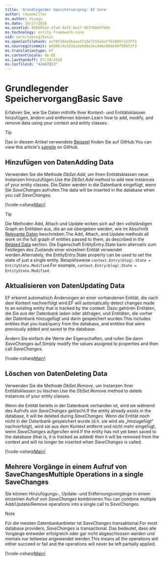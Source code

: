 ```yaml
---
title: 'Grundlegender Speichervorgang: EF Core'
author: rowanmiller
ms.author: divega
ms.date: 10/27/2016
ms.assetid: 850d842e-3fad-4ef2-be17-053768e97b9e
ms.technology: entity-framework-core
uid: core/saving/basic
ms.openlocfilehash: ecf8f344a5baae37a5e7255a4affb1085f1b3ff3
ms.sourcegitcommit: bdd06c9a591ba5e6d6a3ec046c80de98f598f3f3
ms.translationtype: HT
ms.contentlocale: de-DE
ms.lasthandoff: 07/10/2018
ms.locfileid: "42447813"
---
```

# <a name="basic-save"></a><span data-ttu-id="86afa-102">Grundlegender Speichervorgang</span><span class="sxs-lookup"><span data-stu-id="86afa-102">Basic Save</span></span>

<span data-ttu-id="86afa-103">Erfahren Sie, wie Sie Daten mithilfe Ihrer Kontext- und Entitätsklassen hinzufügen, ändern und entfernen können.</span><span class="sxs-lookup"><span data-stu-id="86afa-103">Learn how to add, modify, and remove data using your context and entity classes.</span></span>

> [!TIP]  
> <span data-ttu-id="86afa-104">Das in diesem Artikel verwendete [Beispiel](https://github.com/aspnet/EntityFramework.Docs/tree/master/samples/core/Saving/Saving/Basics/) finden Sie auf GitHub.</span><span class="sxs-lookup"><span data-stu-id="86afa-104">You can view this article's [sample](https://github.com/aspnet/EntityFramework.Docs/tree/master/samples/core/Saving/Saving/Basics/) on GitHub.</span></span>

## <a name="adding-data"></a><span data-ttu-id="86afa-105">Hinzufügen von Daten</span><span class="sxs-lookup"><span data-stu-id="86afa-105">Adding Data</span></span>

<span data-ttu-id="86afa-106">Verwenden Sie die Methode *DbSet.Add*, um Ihren Entitätsklassen neue Instanzen hinzuzufügen.</span><span class="sxs-lookup"><span data-stu-id="86afa-106">Use the *DbSet.Add* method to add new instances of your entity classes.</span></span> <span data-ttu-id="86afa-107">Die Daten werden in die Datenbank eingefügt, wenn Sie *SaveChanges* aufrufen.</span><span class="sxs-lookup"><span data-stu-id="86afa-107">The data will be inserted in the database when you call *SaveChanges*.</span></span>

[!code-csharp[Main](../../../samples/core/Saving/Saving/Basics/Sample.cs#Add)]

> [!TIP]  
> <span data-ttu-id="86afa-108">Die Methoden Add, Attach und Update wirken sich auf den vollständigen Graph an Entitäten aus, die an sie übergeben werden, wie im Abschnitt [Relevante Daten](related-data.md) beschrieben.</span><span class="sxs-lookup"><span data-stu-id="86afa-108">The Add, Attach, and Update methods all work on the full graph of entities passed to them, as described in the [Related Data](related-data.md) section.</span></span> <span data-ttu-id="86afa-109">Die Eigenschaft EntityEntry.State kann alternativ zum Festlegen des Zustands einer einzelnen Entität verwendet werden.</span><span class="sxs-lookup"><span data-stu-id="86afa-109">Alternately, the EntityEntry.State property can be used to set the state of just a single entity.</span></span> <span data-ttu-id="86afa-110">Beispielsweise `context.Entry(blog).State = EntityState.Modified`.</span><span class="sxs-lookup"><span data-stu-id="86afa-110">For example, `context.Entry(blog).State = EntityState.Modified`.</span></span>

## <a name="updating-data"></a><span data-ttu-id="86afa-111">Aktualisieren von Daten</span><span class="sxs-lookup"><span data-stu-id="86afa-111">Updating Data</span></span>

<span data-ttu-id="86afa-112">EF erkennt automatisch Änderungen an einer vorhandenen Entität, die nach dem Kontext nachverfolgt wird.</span><span class="sxs-lookup"><span data-stu-id="86afa-112">EF will automatically detect changes made to an existing entity that is tracked by the context.</span></span> <span data-ttu-id="86afa-113">Dazu gehören Entitäten, die Sie aus der Datenbank laden oder abfragen, und Entitäten, die vorher der Datenbank hinzugefügt und darin gespeichert wurden.</span><span class="sxs-lookup"><span data-stu-id="86afa-113">This includes entities that you load/query from the database, and entities that were previously added and saved to the database.</span></span>

<span data-ttu-id="86afa-114">Ändern Sie einfach die Werte der Eigenschaften, und rufen Sie dann *SaveChanges* auf.</span><span class="sxs-lookup"><span data-stu-id="86afa-114">Simply modify the values assigned to properties and then call *SaveChanges*.</span></span>

[!code-csharp[Main](../../../samples/core/Saving/Saving/Basics/Sample.cs#Update)]

## <a name="deleting-data"></a><span data-ttu-id="86afa-115">Löschen von Daten</span><span class="sxs-lookup"><span data-stu-id="86afa-115">Deleting Data</span></span>

<span data-ttu-id="86afa-116">Verwenden Sie die Methode *DbSet.Remove*, um Instanzen Ihrer Entitätsklassen zu löschen.</span><span class="sxs-lookup"><span data-stu-id="86afa-116">Use the *DbSet.Remove* method to delete instances of your entity classes.</span></span>

<span data-ttu-id="86afa-117">Wenn die Entität bereits in der Datenbank vorhanden ist, wird sie während des Aufrufs von *SaveChanges* gelöscht.</span><span class="sxs-lookup"><span data-stu-id="86afa-117">If the entity already exists in the database, it will be deleted during *SaveChanges*.</span></span> <span data-ttu-id="86afa-118">Wenn die Entität noch nicht in der Datenbank gespeichert wurde (d.h. sie wird als „hinzugefügt“ nachverfolgt), wird sie aus dem Kontext entfernt und nicht mehr eingefügt, wenn *SaveChanges* aufgerufen wird.</span><span class="sxs-lookup"><span data-stu-id="86afa-118">If the entity has not yet been saved to the database (that is, it is tracked as added) then it will be removed from the context and will no longer be inserted when *SaveChanges* is called.</span></span>

[!code-csharp[Main](../../../samples/core/Saving/Saving/Basics/Sample.cs#Remove)]

## <a name="multiple-operations-in-a-single-savechanges"></a><span data-ttu-id="86afa-119">Mehrere Vorgänge in einem Aufruf von SaveChanges</span><span class="sxs-lookup"><span data-stu-id="86afa-119">Multiple Operations in a single SaveChanges</span></span>

<span data-ttu-id="86afa-120">Sie können Hinzufügungs-, Update- und Entfernungsvorgänge in einem einzelnen Aufruf von *SaveChanges* kombinieren.</span><span class="sxs-lookup"><span data-stu-id="86afa-120">You can combine multiple Add/Update/Remove operations into a single call to *SaveChanges*.</span></span>

> [!NOTE]  
> <span data-ttu-id="86afa-121">Für die meisten Datenbankanbieter ist *SaveChanges* transaktional.</span><span class="sxs-lookup"><span data-stu-id="86afa-121">For most database providers, *SaveChanges* is transactional.</span></span> <span data-ttu-id="86afa-122">Das bedeutet, dass alle Vorgänge entweder erfolgreich oder gar nicht abgeschlossen werden und niemals nur teilweise angewendet werden.</span><span class="sxs-lookup"><span data-stu-id="86afa-122">This means  all the operations will either succeed or fail and the operations will never be left partially applied.</span></span>

[!code-csharp[Main](../../../samples/core/Saving/Saving/Basics/Sample.cs#MultipleOperations)]
